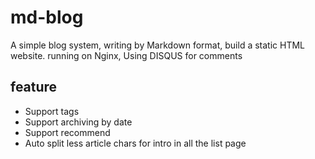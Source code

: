 # md-blog

A simple blog system, writing by Markdown format, build a static HTML website. running on Nginx, Using DISQUS for comments

## feature

- Support tags
- Support archiving by date
- Support recommend
- Auto split less article chars for intro in all the list page